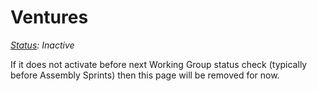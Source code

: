 # Ventures

[_Status_](https://docs.google.com/document/d/1RQrZE_9iw0ewIj7UCvC7SBLCziYwfi13vM5FbRDBCx4/edit?usp=sharing)_: Inactive_

If it does not activate before next Working Group status check \(typically before Assembly Sprints\) then this page will be removed for now.

